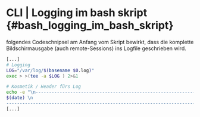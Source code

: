 # CLI \| Logging im bash skript {#bash_logging_im_bash_skript}

folgendes Codeschnipsel am Anfang vom Skript bewirkt, dass die komplette Bildschirmausgabe \(auch remote-Sessions\) ins Logfile geschrieben wird.

```bash
[...]
# Logging
LOG="/var/log/$(basename $0.log)"
exec > >(tee -a $LOG ) 2>&1

# Kosmetik / Header fürs Log
echo -e "\n---------------------------------------------------------------------------------------------\n
$(date) \n
---------------------------------------------------------------------------------------------" > $LOG
[...]
```



